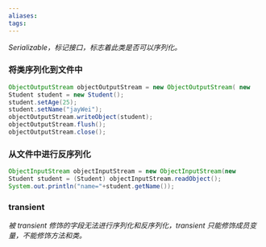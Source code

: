 ```yaml
---
aliases: 
tags: 
---
```

*Serializable，标记接口，标志着此类是否可以序列化。*

### 将类序列化到文件中

```java
ObjectOutputStream objectOutputStream = new ObjectOutputStream( new                                                                            FileOutputStream("D:\\text.out"));
Student student = new Student();
student.setAge(25);
student.setName("jayWei");
objectOutputStream.writeObject(student);
objectOutputStream.flush();
objectOutputStream.close();
```

### 从文件中进行反序列化

```java
ObjectInputStream objectInputStream = new ObjectInputStream(new                                                               FileInputStream("D:\\text.out"));
Student student = (Student) objectInputStream.readObject();
System.out.println("name="+student.getName());
```

### transient

*被 transient 修饰的字段无法进行序列化和反序列化，transient 只能修饰成员变量，不能修饰方法和类。*